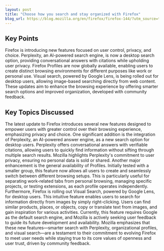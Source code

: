 ```yaml
---
layout: post 
title: "Choose how you search and stay organized with Firefox"
blog_url: https://blog.mozilla.org/en/firefox/firefox-144/?utm_source=tldrai 
---
```




## Key Points

Firefox is introducing new features focused on user control, privacy, and choice.
Perplexity, an AI-powered search engine, is now a desktop search option, providing conversational answers with citations while upholding user privacy.
Firefox Profiles are now globally available, enabling users to create distinct browsing environments for different purposes like work or personal use.
Visual search, powered by Google Lens, is being rolled out for desktop users, allowing image-based searching directly from web content.
These updates aim to enhance the browsing experience by offering smarter search options and improved organization, developed with community feedback.

## Key Topics Discussed

The latest update to Firefox introduces several new features designed to empower users with greater control over their browsing experience, emphasizing privacy and choice. One significant addition is the integration of Perplexity, an AI-powered answer engine, as a new search option for desktop users. Perplexity offers conversational answers with verifiable citations, allowing users to quickly find information without sifting through multiple search results. Mozilla highlights Perplexity's commitment to user privacy, ensuring no personal data is sold or shared. Another major enhancement is the general availability of Profiles. Initially tested with a smaller group, this feature now allows all users to create and seamlessly switch between different browsing setups. This is particularly useful for separating work-related tabs from personal browsing, managing specific projects, or testing extensions, as each profile operates independently. Furthermore, Firefox is rolling out Visual Search, powered by Google Lens, for desktop users. This intuitive feature enables users to search for information directly from images by simply right-clicking. Users can find similar products, places, or objects, copy or translate text from images, and gain inspiration for various activities. Currently, this feature requires Google as the default search engine, and Mozilla is actively seeking user feedback to guide its future development and availability. Mozilla emphasizes that these new features—smarter search with Perplexity, organizational profiles, and visual search—are a testament to their commitment to evolving Firefox to meet user needs while staying true to its core values of openness and user trust, driven by community feedback.

